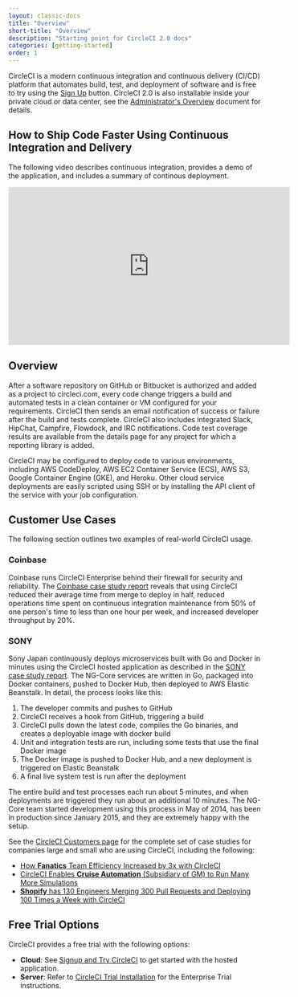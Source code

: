 ```yaml
---
layout: classic-docs
title: "Overview"
short-title: "Overview"
description: "Starting point for CircleCI 2.0 docs"
categories: [getting-started]
order: 1
---
```


CircleCI is a modern continuous integration and continuous delivery (CI/CD) platform that automates build, test, and deployment of software and is free to try using the [Sign Up](https://circleci.com/signup/) button. CircleCI 2.0 is also installable inside your private cloud or data center, see the [Administrator's Overview](https://circleci.com/2.0/overview/) document for details.

## How to Ship Code Faster Using Continuous Integration and Delivery

The following video describes continuous integration, provides a demo of the application, and includes a summary of continous deployment.

<iframe width="560" height="315" src="https://www.youtube.com/embed/YGYoYSR-d98" frameborder="0" allowfullscreen></iframe>

## Overview

After a software repository on GitHub or Bitbucket is authorized and added as a project to circleci.com, every code change  triggers a build  and automated tests in a clean container or VM configured for your requirements. CircleCI then sends an email notification of success or failure after the build and tests complete. CircleCI also includes integrated Slack, HipChat, Campfire, Flowdock, and IRC notifications. Code test coverage results are available from the details page for any project for which a reporting library is added.

CircleCI may be configured to deploy code to various environments, including AWS CodeDeploy, AWS EC2 Container Service (ECS), AWS S3, Google Container Engine (GKE), and Heroku. Other cloud service deployments are easily scripted using SSH or by installing the API client of the service with your job configuration.

## Customer Use Cases

The following section outlines two examples of real-world CircleCI usage. 

### Coinbase
Coinbase runs CircleCI Enterprise behind their firewall for security and reliability. The [Coinbase case study report](https://circleci.com/customers/coinbase/) reveals that using CircleCI reduced their average time from merge to deploy in half, reduced operations time spent on continuous integration maintenance from 50% of one person's time to less than one hour per week, and increased developer throughput by 20%. 

### SONY 
Sony Japan continuously deploys microservices built with Go and Docker in minutes using the CircleCI hosted application as described in the [SONY case study report](https://circleci.com/customers/sony/). The NG-Core services are written in Go, packaged into Docker containers, pushed to Docker Hub, then deployed to AWS Elastic Beanstalk. In detail, the process looks like this:

1. The developer commits and pushes to GitHub
2. CircleCI receives a hook from GitHub, triggering a build
3. CircleCI pulls down the latest code, compiles the Go binaries, and creates a deployable image with docker build
4. Unit and integration tests are run, including some tests that use the final Docker image
5. The Docker image is pushed to Docker Hub, and a new deployment is triggered on Elastic Beanstalk
6. A final live system test is run after the deployment

The entire build and test processes each run about 5 minutes, and when deployments are triggered they run about an additional 10 minutes. The NG-Core team started development using this process in May of 2014, has been in production since January 2015, and they are extremely happy with the setup.

See the [CircleCI Customers page](https://circleci.com/customers/) for the complete set of case studies for companies large and small who are using CircleCI, including the following:

- [How **Fanatics** Team Efficiency Increased by 3x with CircleCI](https://circleci.com/customers/fanatics/)
- [CircleCI Enables **Cruise Automation** (Subsidiary of GM) to Run Many More Simulations](https://circleci.com/customers/cruise/)
- [**Shopify** has 130 Engineers Merging 300 Pull Requests and Deploying 100 Times a Week with CircleCI](https://circleci.com/customers/shopify/)

## Free Trial Options

CircleCI provides a free trial with the following options:

- **Cloud**: See [Signup and Try CircleCI](https://circleci.com/docs/2.0/first-steps/) to get started with the hosted application.
- **Server**: Refer to [CircleCI Trial Installation](https://circleci.com/docs/2.0/single-box/) for the Enterprise Trial instructions.











